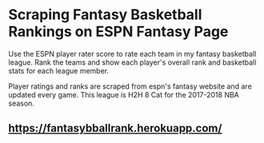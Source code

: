# Scraping Fantasy Basketball Rankings on ESPN Fantasy Page

Use the ESPN player rater score to rate each team in my fantasy basketball league.
Rank the teams and show each player's overall rank and basketball stats for each league member.


Player ratings and ranks are scraped from espn's fantasy website and are updated every game. 
This league is H2H 8 Cat for the 2017-2018 NBA season. 

## https://fantasybballrank.herokuapp.com/

